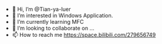 - 👋 Hi, I’m @Tian-ya-luer
- 👀 I’m interested in Windows Application.
- 🌱 I’m currently learning MFC
- 💞️ I’m looking to collaborate on ...
- 📫 How to reach me https://space.bilibili.com/279656749

<!---
Tian-ya-luer/Tian-ya-luer is a ✨ special ✨ repository because its `README.md` (this file) appears on your GitHub profile.
You can click the Preview link to take a look at your changes.
--->
